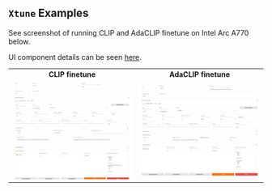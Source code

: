 ## `Xtune` Examples

See screenshot of running CLIP and AdaCLIP finetune on Intel Arc A770 below.

UI component details can be seen [here](./doc/ui_component.md).

<table width="100%">
  <tr>
    <td align="center" colspan="1"><strong>CLIP finetune</strong></td>
    <td align="center" colspan="1"><strong>AdaCLIP finetune</strong></td>
  <tr>
  <tr>
    <td align="center" target="_blank"><strong><img src="./doc/clip_screen.png" width=100%></strong></td>
    <td align="center" target="_blank"><strong><img src="./doc/adaclip_screen.png"  width=100%></strong></td>
  <tr>
</table>